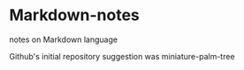 # Markdown-notes
notes on Markdown language 

Github's initial repository suggestion was miniature-palm-tree
